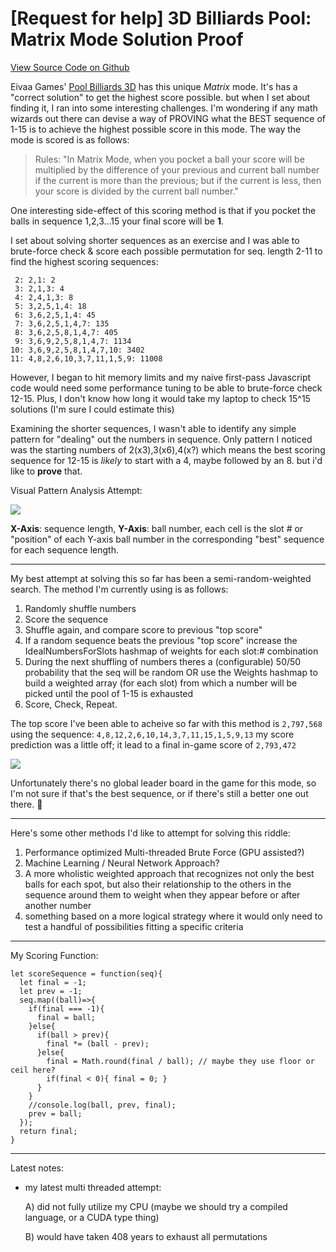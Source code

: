 # [Request for help] 3D Billiards Pool: Matrix Mode Solution Proof

[View Source Code on Github](https://github.com/jakedowns/matrix-mode-sequence-finder)

Eivaa Games' [Pool Billiards 3D](https://www.eivaagames.com/games/pool-billiards-3d/) has this unique *Matrix* mode. It's has a "correct solution" to get the highest score possible. but when I set about finding it, I ran into some interesting challenges. I'm wondering if any math wizards out there can devise a way of PROVING what the BEST sequence of 1-15 is to achieve the highest possible score in this mode. The way the mode is scored is as follows:

> Rules: "In Matrix Mode, when you pocket a ball your score will be multiplied by the difference of your previous and current ball number if the current is more than the previous; but if the current is less, then your score is divided by the current ball number."

One interesting side-effect of this scoring method is that if you pocket the balls in sequence 1,2,3...15 your final score will be **1**.

I set about solving shorter sequences as an exercise and I was able to brute-force check & score each possible permutation for seq. length 2-11 to find the highest scoring sequences:

```
 2: 2,1: 2
 3: 2,1,3: 4
 4: 2,4,1,3: 8
 5: 3,2,5,1,4: 18
 6: 3,6,2,5,1,4: 45
 7: 3,6,2,5,1,4,7: 135
 8: 3,6,2,5,8,1,4,7: 405
 9: 3,6,9,2,5,8,1,4,7: 1134
10: 3,6,9,2,5,8,1,4,7,10: 3402
11: 4,8,2,6,10,3,7,11,1,5,9: 11008
```

However, I began to hit memory limits and my naive first-pass Javascript code would need some performance tuning to be able to brute-force check 12-15. Plus, I don't know how long it would take my laptop to check 15^15 solutions (I'm sure I could estimate this)

Examining the shorter sequences, I wasn't able to identify any simple pattern for "dealing" out the numbers in sequence. Only pattern I noticed was the starting numbers of 2(x3),3(x6),4(x?) which means the best scoring sequence for 12-15 is _likely_ to start with a 4, maybe followed by an 8. but i'd like to **prove** that.

Visual Pattern Analysis Attempt:

![](https://i.imgur.com/GqZ5A7X.png)

**X-Axis**: sequence length, **Y-Axis**: ball number, each cell is the slot # or "position" of each Y-axis ball number in the corresponding "best" sequence for each sequence length.

---

My best attempt at solving this so far has been a semi-random-weighted search. The method I'm currently using is as follows:

1. Randomly shuffle numbers
1. Score the sequence
1. Shuffle again, and compare score to previous "top score"
1. If a random sequence beats the previous "top score" increase the IdealNumbersForSlots hashmap of weights for each slot:# combination
1. During the next shuffling of numbers theres a (configurable) 50/50 probability that the seq will be random OR use the Weights hashmap to build a weighted array (for each slot) from which a number will be picked until the pool of 1-15 is exhausted
1. Score, Check, Repeat.

The top score I've been able to acheive so far with this method is `2,797,568` using the sequence: `4,8,12,2,6,10,14,3,7,11,15,1,5,9,13` my score prediction was a little off; it lead to a final in-game score of `2,793,472`

![](https://i.imgur.com/1T0rxHB.jpg)

Unfortunately there's no global leader board in the game for this mode, so I'm not sure if that's the best sequence, or if there's still a better one out there. 🤩

---

Here's some other methods I'd like to attempt for solving this riddle:
1. Performance optimized Multi-threaded Brute Force (GPU assisted?)
2. Machine Learning / Neural Network Approach?
3. A more wholistic weighted approach that recognizes not only the best balls for each spot, but also their relationship to the others in the sequence around them to weight when they appear before or after another number
4. something based on a more logical strategy where it would only need to test a handful of possibilities fitting a specific criteria

---

My Scoring Function:

```
let scoreSequence = function(seq){
  let final = -1;
  let prev = -1;
  seq.map((ball)=>{
    if(final === -1){
      final = ball;
    }else{
      if(ball > prev){
        final *= (ball - prev);
      }else{
        final = Math.round(final / ball); // maybe they use floor or ceil here?
        if(final < 0){ final = 0; }
      }
    }
    //console.log(ball, prev, final);
    prev = ball;
  });
  return final;
}
```

---

Latest notes:

- my latest multi threaded attempt:

  A) did not fully utilize my CPU (maybe we should try a compiled language, or a CUDA type thing)

  B) would have taken 408 years to exhaust all permutations
		
		
